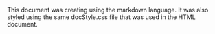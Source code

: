 This document was creating using the markdown language. It was also styled using the same docStyle.css file that was used in the HTML document.
